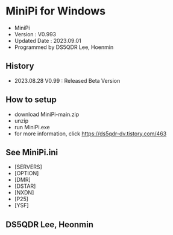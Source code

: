 # MiniPi for Windows 
- MiniPi
- Version : V0.993
- Updated Date : 2023.09.01
- Programmed by DS5QDR Lee, Hoenmin


## History
- 2023.08.28 V0.99 : Released Beta Version

## How to setup
- download MiniPi-main.zip
- unzip
- run MiniPi.exe
- for more information, click https://ds5qdr-dv.tistory.com/463

## See MiniPi.ini
- [SERVERS]
- [OPTION]
- [DMR]
- [DSTAR]
- [NXDN]
- [P25]
- [YSF]

## DS5QDR Lee, Heonmin
